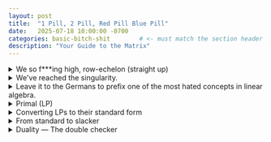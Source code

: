 ```yaml
---
layout: post
title:  "1 Pill, 2 Pill, Red Pill Blue Pill"
date:   2025-07-18 10:00:00 -0700
categories: basic-bitch-shit        # <- must match the section header
description: "Your Guide to the Matrix"
---
```

<div class="flashcard">
  <details>
    <summary>We so f***ing high, row-echelon (straight up)</summary>
    <div class="back">

      <details class="dropdown-block">
        <summary>Setup</summary>
        <div class="content">
          <ul>
            <li><b>Linear system</b> \(A\mathbf{x} = \mathbf{b}\)
              with \(A \in \mathbb{R}^{m \times n}\), \(\mathbf{x} \in \mathbb{R}^{n}\), \(\mathbf{b} \in \mathbb{R}^{m}\) (all column vectors).</li>
            <li><b>Augmented matrix</b></li>
          </ul>
          \[
          \begin{pmatrix}
          a_{11} & a_{12} & \dots & a_{1n} & \big| & b_{1}\\
          a_{21} & a_{22} & \dots & a_{2n} & \big| & b_{2}\\
          \vdots & \vdots & \ddots & \vdots & \big| & \vdots\\
          a_{m1} & a_{m2} & \dots & a_{mn} & \big| & b_{m}
          \end{pmatrix}
          \]
          <ul>
            <li><b>Triangular form</b>: all entries below the main diagonal are \(0\).</li>
          </ul>
        </div>
      </details>

      <details class="dropdown-block">
        <summary>Elementary row operations</summary>
        <div class="content">
          <ol>
            <li>Row swap \(R_i \leftrightarrow R_j\)</li>
            <li>Row scaling \(c\,R_i \;\to\; R_i\) (\(c \neq 0\))</li>
            <li>Row replacement \(c\,R_i + R_j \;\to\; R_j\)</li>
          </ol>
        </div>
      </details>

      <details class="dropdown-block">
        <summary>Gaussian-elimination (diagonal) procedure</summary>
        <div class="content">
          <ol>
            <li>Form the augmented matrix \([\!A\,|\,\mathbf{b}\!]\).</li>
            <li>Use elementary operations to create zeros below the diagonal.</li>
            <li>Read off equations and back-solve.</li>
          </ol>
          <div class="define"><small>pull out the zip?</small>
            <div class="tooltip">
              <div style="max-width: 380px">
                <p><b>Goal:</b> Solve the system by elementary row operations.</p>

                <p><b>System</b></p>
                \[
                \begin{cases}
                x + y = 3 \\
                2x + 3y = 8
                \end{cases}
                \]

                <p><b>Augmented matrix</b></p>
                \[
                \left[
                \begin{array}{cc|c}
                1 & 1 & 3 \\
                2 & 3 & 8
                \end{array}
                \right]
                \]

                <ol style="margin-left:1.1rem">
                  <li><b>Make zeros below the first pivot.</b><br>
                    Row replacement \(R_2 \leftarrow R_2 - 2R_1\).
                    \[
                    \left[
                    \begin{array}{cc|c}
                    1 & 1 & 3 \\
                    0 & 1 & 2
                    \end{array}
                    \right]
                    \]
                  </li>

                  <li><b>Back-solve (upper-triangular reached).</b><br>
                    From row 2: \(y = 2\).<br>
                    From row 1: \(x + y = 3 \Rightarrow x = 1\).
                  </li>

                  <li><i>(Optional RREF cleanup.)</i><br>
                    Row replacement \(R_1 \leftarrow R_1 - R_2\).
                    \[
                    \left[
                    \begin{array}{cc|c}
                    1 & 0 & 1 \\
                    0 & 1 & 2
                    \end{array}
                    \right]
                    \]
                  </li>
                </ol>

                <p><b>Solution</b></p>
                \[
                (x,\,y) = (1,\,2).
                \]
              </div>
            </div>
          </div>
        </div>
      </details>

      <details class="dropdown-block">
        <summary>Solution counts (non-homogeneous)</summary>
        <div class="content">
          <ul>
            <li><b>No solution</b>: contradictory row \(0 = c\).</li>
            <li><b>Unique solution</b>: every variable determined.</li>
            <li><b>Infinitely many solutions</b>: at least one free variable, e.g.</li>
          </ul>
          \[
          (x_1, x_2, x_3) = (-t - 4,\; t - 1,\; t), \qquad t \in \mathbb{R}.
          \]
        </div>
      </details>

      <details class="dropdown-block">
        <summary>Homogeneous case \(A\mathbf{x} = \mathbf{0}\)</summary>
        <div class="content">
          <ul>
            <li>Always has the <b>trivial solution</b> \(\mathbf{x} = 0\).</li>
            <li>Otherwise the same "unique vs. infinite" dichotomy applies.</li>
          </ul>
        </div>
      </details>

      <details class="dropdown-block">
        <summary>Rectangular systems</summary>
        <div class="content">
          <ul>
            <li><b>Underdetermined</b> (\(m < n\)) — free variables ⇒ infinite parametric family.</li>
            <li><b>Overdetermined</b> (\(m > n\)) — may be inconsistent (contradictory row); if consistent, solve as usual.</li>
          </ul>
        </div>
      </details>

    </div>
  </details>
</div>

<div class="flashcard">
  <details>
    <summary>We've reached the singularity.</summary>
    <div class="back">

      <details class="dropdown-block">
        <summary>Matrix & size notation</summary>
        <div class="content">
          <p>
            A matrix \(A\) with entries \(a_{ij}\) and size \(n\times m\) is written
          </p>
          \[
          A=\big(a_{ij}\big)_{n\times m}
          =
          \begin{pmatrix}
          a_{11}&a_{12}&\cdots&a_{1m}\\
          a_{21}&a_{22}&\cdots&a_{2m}\\
          \vdots&\vdots&\ddots&\vdots\\
          a_{n1}&a_{n2}&\cdots&a_{nm}
          \end{pmatrix}.
          \]
          <p>The size may be subscripted when needed. </p>
          <p><i>Vectors:</i> column \(n\times 1\) and row \(1\times m\) matrices are often called vectors:
          \(\;x=\big(x_1,\dots,x_n\big)^T,\; y=(y_1,\dots,y_m)\).</p>
        </div>
      </details>

      <details class="dropdown-block">
        <summary>Special matrices</summary>
        <div class="content">
          <ul>
            <li><b>Square:</b> \(n\times n\); “main diagonal” runs upper-left \(\to\) lower-right.</li>
            <li><b>Zero matrix:</b> \(0_{n\times m}\) (all entries \(0\)).</li>
            <li><b>Identity:</b> \(I_n\) (diagonal \(1\)’s, elsewhere \(0\)); behaves like “1” in matrix arithmetic.</li>
          </ul>
          \[
          0_{n\times m}=\begin{pmatrix}0&\cdots&0\\ \vdots&\ddots&\vdots\\ 0&\cdots&0\end{pmatrix},\qquad
          I_n=\begin{pmatrix}1&0&\cdots&0\\0&1&\cdots&0\\ \vdots&\vdots&\ddots&\vdots\\0&0&\cdots&1\end{pmatrix}.
          \]
        </div>
      </details>

      <details class="dropdown-block">
        <summary>Arithmetic on matrices</summary>
        <div class="content">
          <ul>
            <li><b>Add/Subtract (same size only):</b> \((a_{ij})\pm(b_{ij})=(a_{ij}\pm b_{ij})\).</li>
            <li><b>Scalar multiply:</b> \(\alpha(a_{ij})=(\alpha\,a_{ij})\).</li>
          </ul>
        </div>
      </details>

      <details class="dropdown-block">
        <summary>Matrix multiplication</summary>
        <div class="content">
          <p>
            If \(A_{n\times p}\) and \(B_{p\times m}\), then the product \(C=AB\) is \(n\times m\) with
            \[
            c_{ij}=\sum_{k=1}^{p} a_{ik}\,b_{kj}.
            \]
            <b>Compatibility:</b> columns of \(A\) must equal rows of \(B\). <b>Non-commutativity:</b> even when both are defined, \(AB\) need not equal \(BA\).
          </p>
        </div>
      </details>

      <details class="dropdown-block">
        <summary>Determinant</summary>
        <div class="content">
          <p>
            The determinant maps a square matrix to a number: \(\det(A)=|A|\).
            For \(2\times2\) and \(3\times3\),
          </p>
          \[
          \left|\begin{array}{cc} a&c\\ b&d\end{array}\right|=ad-cb,\qquad
          \left|\begin{array}{ccc}
          a_{11}&a_{12}&a_{13}\\
          a_{21}&a_{22}&a_{23}\\
          a_{31}&a_{32}&a_{33}
          \end{array}\right|=
          a_{11}\left|\begin{array}{cc}a_{22}&a_{23}\\ a_{32}&a_{33}\end{array}\right|
          -a_{12}\left|\begin{array}{cc}a_{21}&a_{23}\\ a_{31}&a_{33}\end{array}\right|
          +a_{13}\left|\begin{array}{cc}a_{21}&a_{22}\\ a_{31}&a_{32}\end{array}\right|.
          \]
        </div>
      </details>

      <details class="dropdown-block">
        <summary>Inverse matrix</summary>
        <div class="content">
          <p>
            For square \(A\), an inverse \(A^{-1}\) satisfies \(AA^{-1}=A^{-1}A=I_n\).
            To compute: augment with identity and row-reduce
            \[
            \big(A\;\big|\;I_n\big)\;\longrightarrow\;\big(I_n\;\big|\;A^{-1}\big),
            \]
            if possible; failure means the inverse does not exist.
          </p>
          <p><b>Fact.</b> If \(A\) is <i>nonsingular</i>, then \(A^{-1}\) exists; if \(A\) is <i>singular</i>, \(A^{-1}\) does not exist.</p>
        </div>
      </details>

      <details class="dropdown-block">
        <summary>Systems in matrix form</summary>
        <div class="content">
          <p>
            A system can be written \(A\vec x=\vec b\) with augmented matrix \((A\;\vec b)\).
            Three possibilities: no solution, exactly one, or infinitely many.
            For square \(A\):
          </p>
          <ul>
            <li>If \(A\) is nonsingular ⇒ exactly one solution.</li>
            <li>If \(A\) is singular ⇒ either none or infinitely many.</li>
          </ul>
        </div>
      </details>

      <details class="dropdown-block">
        <summary>Homogeneous systems</summary>
        <div class="content">
          <p>
            \(A\vec x=\vec 0\) always has the trivial solution \(\vec x=\vec 0\).
            If \(A\) is nonsingular ⇒ only the trivial solution; if \(A\) is singular ⇒ infinitely many nonzero solutions.
          </p>
        </div>
      </details>

      <details class="dropdown-block">
        <summary>Linear independence / dependence</summary>
        <div class="content">
          <p>
            Vectors \(\{\vec x_1,\dots,\vec x_n\}\) are <b>linearly dependent</b> if
            \[
            c_1\vec x_1+\cdots+c_n\vec x_n=\vec 0
            \]
            for some constants not all zero; otherwise they are <b>linearly independent</b>.
          </p>
          <p>
            If each vector has \(n\) components, form
            \[
            X=\big(\vec x_1\ \vec x_2\ \cdots\ \vec x_n\big).
            \]
            Then: \(X\) nonsingular (\(\det X\ne 0\)) ⇒ independent; \(X\) singular (\(\det X=0\)) ⇒ dependent, and the constants come from solving \(X\vec c=\vec 0\).
          </p>
        </div>
      </details>

      <details class="dropdown-block">
        <summary>Non-examples & cautions</summary>
        <div class="content">
          <ul>
            <li>\(A+B\) undefined if sizes differ.</li>
            <li>Even when both defined, \(AB\ne BA\) in general.</li>
            <li>Inverse need not exist (singular matrices).</li>
          </ul>
        </div>
      </details>

    </div>
  </details>
</div>

<div class="flashcard">
  <details>
    <summary>Leave it to the Germans to prefix one of the most hated concepts in linear algebra.</summary>
    <div class="back">
      <small>Yeah, <span class="define">'eigen'<span class="tooltip">Oh, apparently it was Hilbert. Translates to 'own' or 'self'. Idk I'd go with the prefix 'scheisse-' (I'll let you look that one up.)</span></span> is German.</small>
      <details class="dropdown-block">
        <summary>Definition & core rewrite</summary>
        <div class="content">
          <p>
            For a square matrix \(A\), a scalar \(\lambda\) and nonzero vector \(\vec\eta\) with
            \[
            A\vec\eta=\lambda\vec\eta
            \]
            make \(\lambda\) an <b>eigenvalue</b> and \(\vec\eta\) an <b>eigenvector</b> of \(A\).
            Equivalently,
            \[
            (A-\lambda I)\vec\eta=\vec 0 .
            \]
            To get nontrivial \(\vec\eta\) we need \(A-\lambda I\) singular, i.e.
            \[
            \det(A-\lambda I)=0 .
            \]
          </p>
        </div>
      </details>

      <details class="dropdown-block">
        <summary>Characteristic polynomial & multiplicity</summary>
        <div class="content">
          <ul>
            <li>\(\det(A-\lambda I)=0\) is an \(n^{\text{th}}\)-degree polynomial in \(\lambda\) (the <b>characteristic polynomial</b>).</li>
            <li>Counting multiplicity, an \(n\times n\) matrix has \(n\) eigenvalues.</li>
            <li><b>Simple</b> eigenvalue: occurs once in the list; corresponding eigenvectors are linearly independent across distinct simple eigenvalues.</li>
            <li>Eigenvalue of multiplicity \(k>1\): has between \(1\) and \(k\) linearly independent eigenvectors.</li>
          </ul>
        </div>
      </details>

      <details class="dropdown-block">
        <summary>Complex pairs (real matrices)</summary>
        <div class="content">
          <p>
            If \(A\) is real and \(\lambda=a+bi\) is an eigenvalue with eigenvector \(\vec\eta\),
            then \(\overline{\lambda}=a-bi\) is also an eigenvalue with eigenvector \(\overline{\vec\eta}\)
            (complex conjugates occur in pairs).
          </p>
        </div>
      </details>

      <details class="dropdown-block">
        <summary>Computation procedure (consolidated)</summary>
        <div class="content">
          <ol>
            <li>Form the characteristic equation \(\det(A-\lambda I)=0\) and solve for eigenvalues.</li>
            <li>For each eigenvalue \(\lambda\), solve the homogeneous system \((A-\lambda I)\vec\eta=\vec0\) to get the eigenvectors (any nonzero vector in the null space).</li>
            <li>For repeated eigenvalues, find as many linearly independent eigenvectors as the null space allows (between 1 and the algebraic multiplicity).</li>
          </ol>
        </div>
      </details>

      <details class="dropdown-block">
        <summary>Example: Finding eigenvalues/eigenvectors of \(A=\begin{pmatrix}0&1&1\\[2pt]1&0&1\\[2pt]1&1&0\end{pmatrix}\)</summary>
        <div class="content">
          <p><b>Step 1 — Eigenvalues.</b></p>
          \[
          \det(A-\lambda I)
          =\left|\begin{array}{ccc}
          -\lambda&1&1\\
          1&-\lambda&1\\
          1&1&-\lambda
          \end{array}\right|
          =-\lambda^{3}+3\lambda+2
          =(\lambda-2)(\lambda+1)^2 .
          \]
          \[
          \Rightarrow\quad \lambda_1=2,\qquad \lambda_{2,3}=-1\ (\text{double}).
          \]

          <p><b>Step 2 — Eigenvectors for \(\lambda=2\).</b></p>
          Solve \((A-2I)\vec\eta=\vec0\):
          \[
          \left[\begin{array}{ccc|c}
          -2&1&1&0\\
          1&-2&1&0\\
          1&1&-2&0
          \end{array}\right]
          \;\xrightarrow{\text{row ops}}\;
          \left[\begin{array}{ccc|c}
          1&0&-1&0\\
          0&1&-1&0\\
          0&0&0&0
          \end{array}\right].
          \]
          From the reduced system: \(\eta_1=\eta_3,\ \eta_2=\eta_3\).
          Hence \(\vec\eta=(t,t,t)\). Choose \(t=1\):
          \[
          \boxed{\ \vec\eta^{(1)}=\begin{pmatrix}1\\[2pt]1\\[2pt]1\end{pmatrix}\ }.
          \]

          <p><b>Step 3 — Eigenvectors for \(\lambda=-1\).</b></p>
          Solve \((A+I)\vec\eta=\vec0\):
          \[
          \left[\begin{array}{ccc|c}
          1&1&1&0\\
          1&1&1&0\\
          1&1&1&0
          \end{array}\right]
          \ \Rightarrow\ \eta_1+\eta_2+\eta_3=0 .
          \]
          A convenient parametrization is
          \[
          \vec\eta=\begin{pmatrix}-\eta_2-\eta_3\\[2pt]\eta_2\\[2pt]\eta_3\end{pmatrix}.
          \]
          One possible basis for the eigenspace:
          \[
          \boxed{\ \begin{aligned}
          \vec\eta^{(2)}&=\begin{pmatrix}-1\\1\\0\end{pmatrix},\\
          \vec\eta^{(3)}&=\begin{pmatrix}-1\\0\\1\end{pmatrix}
          \end{aligned}\ }
          \quad\text{(two linearly independent eigenvectors).}
          \]

          <p><b>Summary.</b> \(\ \lambda_1=2\) with eigenspace \(\operatorname{span}\{(1,1,1)^T\}\); \(\ \lambda_{2,3}=-1\) with a two-dimensional eigenspace orthogonal to \((1,1,1)^T\) (e.g., spanned by the two vectors above).</p>
        </div>
      </details>

    </div>
  </details>
</div>

<div class="flashcard">
  <details>
    <summary>Primal (LP)</summary>
    <div class="back">
      <p><strong>Standard & Slack</strong></p>
      <ul>
        <li>Two useful representations for linear programs are introduced: <b>standard form</b> (all constraints are inequalities) and <b>slack form</b> (all constraints are equalities with nonnegativity as needed).</li>
      </ul>

      <details class="dropdown-block">
        <summary>Standard form (data, variables, and program)</summary>
        <div class="content">
          <p>Given:</p>
          <ul>
            <li>$n$ real numbers $c_1,\dots,c_n$ (objective coefficients),</li>
            <li>$m$ real numbers $b_1,\dots,b_m$ (right-hand sides),</li>
            <li>$m n$ real numbers $a_{ij}$ for $i=1,\dots,m,\; j=1,\dots,n$ (constraint matrix entries).</li>
          </ul>
          <p>We seek real decision variables $x_1,\dots,x_n$ that solve:</p>
          <p>\[
          \text{maximize}\quad \sum_{j=1}^{n} c_j x_j
          \]</p>
          <p>\[
          \text{subject to}\quad \sum_{j=1}^{n} a_{ij} x_j \;\le\; b_i \quad \text{for } i=1,2,\dots,m
          \]</p>
          <p>\[
          x_j \;\ge\; 0 \quad \text{for } j=1,2,\dots,n .
          \]</p>
          <p>The last inequalities are the <b>nonnegativity constraints</b>.</p>

          <h4>Compact matrix–vector notation</h4>
          <p>Let $A=(a_{ij})\in\mathbb{R}^{m\times n}$, $b=(b_i)\in\mathbb{R}^{m}$, $c=(c_j)\in\mathbb{R}^{n}$, and $x=(x_j)\in\mathbb{R}^{n}$. Then the same program is:</p>
          <p>\[
          \text{maximize}\quad c^{\mathsf T} x
          \]</p>
          <p>\[
          \text{subject to}\quad A x \;\le\; b
          \]</p>
          <p>\[
          x \;\ge\; 0 .
          \]</p>
          <p>Here, $c^{\mathsf T}x$ is the inner product, $Ax$ is a matrix–vector product, and $x\ge 0$ means each component of $x$ is nonnegative. A linear program in standard form is thus specified by the tuple $(A,b,c)$ with the dimensions above.</p>
        </div>
      </details>

      <details class="dropdown-block">
        <summary>Solution terminology</summary>
        <div class="content">
          <ul>
            <li><b>Feasible solution.</b> A vector $\tilde{x}$ that satisfies <i>all</i> constraints</li>
            <li><b>Infeasible solution.</b> Any vector that violates at least one constraint.</li>
            <li><b>Objective value.</b> The scalar $c^{\mathsf T}\tilde{x}$ associated with a (feasible or infeasible) $\tilde{x}$.</li>
            <li><b>Optimal solution.</b> A feasible $\tilde{x}$ whose objective value is maximal among all feasible solutions.</li>
            <li><b>Optimal objective value.</b> The maximum value $c^{\mathsf T}\tilde{x}$ attained by an optimal solution.</li>
            <li><b>Feasible / infeasible program.</b> If there exists at least one feasible solution, the program is <b>feasible</b>; otherwise <b>infeasible</b>.</li>
            <li><b>Unbounded program.</b> Feasible, but the objective can be made arbitrarily large (no finite optimal objective value).
              (NB: A program can have a <b>finite</b> optimal value even if its feasible region is <b>unbounded</b>.)</li>
          </ul>
        </div>
      </details>

      <details class="dropdown-block">
        <summary>En Ingles</summary>
        <div class="content">
          <ul>
            <li>Standard form asks: choose nonnegative decision variables $x$ to <b>maximize a linear score</b> $c^{\mathsf T}x$, while staying inside a <b>polyhedron</b> cut out by the linear inequalities $Ax\le b$.</li>
            <li>Nonnegativity $x\ge 0$ pins the search to the first orthant, which simplifies both algorithms (e.g., simplex) and theory (e.g., duality statements in later sections).</li>
          </ul>
        </div>
      </details>
    </div>
  </details>
</div>

<div class="flashcard">
  <details>
    <summary>Converting LPs to their standard form</summary>
    <div class="back">
      <details class="dropdown-block">
        <summary>When an LP is <b>not</b> in standard form</summary>
        <div class="content">
          <p>Reasons it might differ:</p>
          <ol>
            <li>Objective is a <b>minimization</b> (not maximization).</li>
            <li>Some variables <b>lack nonnegativity</b> constraints.</li>
            <li>There are <b>equality</b> constraints $=$.</li>
            <li>There are <b>$\ge$</b> (rather than $\le$) constraints.</li>
          </ol>
          <p>We want transformations that preserve <b>equivalence</b>: solutions correspond one-for-one with the <b>same</b> objective value (for max↔max), or with the <b>negated</b> value (for min→max).</p>
        </div>
      </details>

      <details class="dropdown-block">
        <summary>Step 1 — Flip the objective</summary>
        <div class="content">
          <p>Replace a minimization objective $\min c^{\mathsf T}x$ by a maximization with negated coefficients:</p>
          <p>\[
          \text{maximize}\; (-c)^{\mathsf T}x .
          \]</p>
          <p>Feasible set unchanged; every feasible $x$ keeps its magnitude but <b>objective value changes sign</b>, so the optima correspond.</p>
        </div>
      </details>

      <details class="dropdown-block">
        <summary>Step 2 — Make all variables nonnegative (split "free" variables)</summary>
        <div class="content">
          <p>If some $x_j$ has no nonnegativity constraint, replace it by a <b>difference</b> of two new nonnegative variables:</p>
          <p>\[
          x_j \;=\; x'_j \;-\; x''_j, \qquad x'_j \ge 0,\; x''_j \ge 0 .
          \]</p>
          <p>Substitute everywhere:</p>
          <ul>
            <li>Objective term $c_j x_j \to c_j x'_j - c_j x''_j$.</li>
            <li>Constraint term $a_{ij} x_j \to a_{ij} x'_j - a_{ij} x''_j$.</li>
          </ul>
          <p>Mapping of solutions is exact:</p>
          <ul>
            <li>From old to new: $x'_j=\max\{x_j,0\}$, $x''_j=\max\{-x_j,0\}$.</li>
            <li>From new to old: $x_j=x'_j-x''_j$.
              Thus objective values are identical after substitution.</li>
          </ul>
        </div>
      </details>

      <details class="dropdown-block">
        <summary>Step 3 — Convert equalities to inequalities</summary>
        <div class="content">
          <p>Each equality $f(x)=b$ becomes <b>two</b> inequalities:</p>
          <p>\[
          f(x) \le b, \qquad f(x) \ge b .
          \]</p>
          <p>This preserves exactly the feasible solutions satisfying the equality.</p>
        </div>
      </details>

      <details class="dropdown-block">
        <summary>Step 4 — Convert $\ge$ to $\le$</summary>
        <div class="content">
          <p>Multiply by $-1$ (flip both sides and the comparator):</p>
          <p>\[
          \sum_{j=1}^{n} a_{ij} x_j \ge b_i
          \quad\Longleftrightarrow\quad
          \sum_{j=1}^{n} (-a_{ij}) x_j \le -b_i .
          \]</p>
          <p>Do this for every $\ge$ constraint that remains (including those produced in Step 3).</p>
        </div>
      </details>

      <details class="dropdown-block">
        <summary>Step 5 — Throw it all together</summary>
        <div class="content">
          <p>After the above edits—and optional renaming so variables are $x_1,\dots,x_n$ again—the LP is in standard form:</p>
          <p>\[
          \text{maximize}\; c^{\mathsf T}x
          \]</p>
          <p>\[
          \text{subject to}\; A x \le b
          \]</p>
          <p>\[
          x \ge 0 .
          \]</p>
          <p>Here $A\in\mathbb{R}^{m\times n}$, $b\in\mathbb{R}^{m}$, $c\in\mathbb{R}^{n}$; all entries satisfy the transformed coefficients, and every variable is constrained to be nonnegative.</p>
        </div>
      </details>
    </div>
  </details>
</div>

<div class="flashcard">
  <details>
    <summary>From standard to slacker</summary>
    <div class="back">
      <p><strong>Goal</strong></p>
      <p>For SIMPLEX, we prefer a representation in which the <b>only</b> inequalities are the nonnegativity constraints; all other constraints are <b>equalities</b>.</p>

      <details class="dropdown-block">
        <summary>One inequality → one equality &amp; a nonnegativity constraint</summary>
        <div class="content">
          <p>Given the standard-form inequality</p>

          <p>\[
          \sum_{j=1}^{n} a_{ij}x_j \le b_i
          \]</p>

          <p>introduce a new variable \( s \) (the <b>slack</b>) and write</p>

          <p>\[
          s \;=\; b_i - \sum_{j=1}^{n} a_{ij}x_j
          \],</p>

          <p>\[
          s \;\ge\; 0
          \].</p>

          <p>The std-form inequality holds iff both constraints describing the slack version hold. When converting a whole LP, rename the slack for the \( i \)-th inequality as \( x_{n+i} \) and write</p>

          <p>\[
          x_{n+i} \;=\; b_i - \sum_{j=1}^{n} a_{ij}x_j , \qquad x_{n+i} \ge 0
          \].</p>
        </div>
      </details>

      <hr>

      <details class="dropdown-block">
        <summary>The general slacker</summary>
        <div class="content">
          <p>Let an LP be in slack form with:</p>
          <ul>
            <li>\( N \) = indices of <b>nonbasic</b> variables, \( |N|=n \).</li>
            <li>\( B \) = indices of <b>basic</b> variables, \( |B|=m \).</li>
            <li>\( N\cup B=\{1,2,\dots,n+m\} \) and \( N\cap B=\varnothing \).</li>
            <li>Coefficients \( A=(a_{ij})_{i\in B,\,j\in N} \), right-hand sides \( b=(b_i)_{i\in B} \), reduced costs \( c=(c_j)_{j\in N} \), and optional constant \( \nu \) in the objective.</li>
          </ul>

          <p>All variables are constrained to be nonnegative. The slack form is</p>

          <p>\[
          z = \nu + \sum_{j\in N} c_j\,x_j
          \]</p>

          <p>\[
          x_i = b_i - \sum_{j\in N} a_{ij}\,x_j \quad \text{for } i\in B
          \]</p>

          <h4>Sign convention</h4>
          <p>Because the sum \( \sum_{j\in N} a_{ij}x_j \) is subtracted on the right of the slack system, the stored \( a_{ij} \) are the <b>negatives</b> of the coefficients as they visually appear in those equations.</p>
        </div>
      </details>

      <details class="dropdown-block">
        <summary>What this buys us (why would we want slackers?)</summary>
        <div class="content">
          <ul>
            <li><b>Basic feasible solution (BFS).</b> Set all nonbasics to zero: \( x_j=0 \) for \( j\in N \). Then basics read off as \( x_i=b_i \) for \( i\in B \). This BFS is feasible iff \( b_i\ge 0 \) for all \( i\in B \). Degeneracy occurs if some \( b_i=0 \).</li>
            <li>SIMPLEX moves between slack forms by <b>pivoting</b> (swapping one \( j\in N \) into the basis and one \( i\in B \) out), preserving the structure.</li>
            <li>The constant term \( \nu \) makes it trivial to read the current <b>objective value</b> at a BFS: set \( x_j=0 \) for \( j\in N \) in the objective, giving \( z=\nu \).</li>
            <li><b>Optimality test (reduced costs).</b> If \( c_j\le 0 \) for <b>all</b> \( j\in N \), no entering variable can improve \( z \); the current BFS is <b>optimal</b> for the maximization LP.</li>
            <li><b>Link back to standard form.</b> Each row in the slack system corresponds to an original \( \le \) constraint after introducing a <b>slack variable</b>: \( x_{n+i}=b_i-\sum_{j\in N} a_{ij}x_j \). The partition \( (B,N) \) simply records which variables are currently “solved for” (left side) versus “free to move” (right side).
              <ul>
                <li>Partitioning into \( (B,N) \) cleanly separates <b>state</b> (the equalities for basics) from <b>controls</b> (the nonbasics), which is exactly what the tableau manipulates.</li>
              </ul>
            </li>
            <li><b>State tuple.</b> A slack form is completely specified by the tuple \( (N,B,A,b,c,\nu) \). Simplex updates this tuple while preserving nonnegativity of all variables and the equality structure.</li>
          </ul>
        </div>
      </details>

      <details class="dropdown-block">
        <summary>En Ingles</summary>
        <div class="content">
          <ul>
            <li>Slack variables measure the <b>gap</b> between the left and right sides of \( \le \) constraints.</li>
            <li>By introducing one slack per constraint, the feasible region is described by <b>equalities plus nonnegativity</b>, a format on which SIMPLEX operates by systematic swaps of basic/nonbasic roles while tracking the objective via \( \nu \) and the reduced costs \( c_j \).</li>
          </ul>
        </div>
      </details>
    </div>
  </details>
</div>
<div class="flashcard">
  <details>
    <summary>Duality — The double checker</summary>
    <div class="back">
      <p><strong>Purpose</strong></p>
      <p>Duality is used to <b>certify optimality</b> of linear programs. For a maximization LP (the <b>primal</b>) we construct a related <b>dual</b> minimization LP whose <b>optimal value equals</b> the primal’s optimal value. This lets us prove a candidate primal solution is optimal by exhibiting a matching-value dual solution.</p>

      <details class="dropdown-block">
        <summary>From the standard form primal to the dual</summary>
        <div class="content">

\[
\text{minimize}\quad \sum_{i=1}^{m} b_i\, y_i
\]

\[
\text{subject to}\quad \sum_{i=1}^{m} a_{ij}\, y_i \ge c_j \quad \text{for } j=1,\dots,n
\]

\[
y_i \ge 0 \quad \text{for } i=1,\dots,m
\]

          <p><b>Mapping rules:</b></p>
          <ol>
            <li>maximize ↦ minimize</li>
            <li>RHS coefficients \( b \) become the dual objective</li>
            <li>each primal constraint \( i \) gets a dual variable \( y_i \)</li>
            <li>each primal variable \( x_j \) induces a dual constraint \( j \)</li>
            <li>every “\( \le \)” becomes “\( \ge \)”</li>
            <li>nonnegativity flips consistently.</li>
          </ol>
        </div>
      </details>

      <details class="dropdown-block">
        <summary>Weak Duality Lemma</summary>
        <div class="content">
          <p>If \( \tilde{x} \) is <b>feasible</b> for the primal and \( \tilde{y} \) is <b>feasible</b> for the dual, then</p>

\[
\sum_{j=1}^{n} c_j \tilde{x}_j \;\le\; \sum_{i=1}^{m} b_i \tilde{y}_i
\]

          <p><b>Proof:</b></p>

\[
\sum_{j=1}^{n} c_j \tilde{x}_j
\;\le\;
\sum_{j=1}^{n} \Big( \sum_{i=1}^{m} a_{ij}\tilde{y}_i \Big)\tilde{x}_j
=
\sum_{i=1}^{m} \Big( \sum_{j=1}^{n} a_{ij}\tilde{x}_j \Big)\tilde{y}_i
\;\le\;
\sum_{i=1}^{m} b_i \tilde{y}_i
\]

          <ul>
            <li>The first inequality uses the dual constraints</li>
            <li>the last uses primal constraints.</li>
          </ul>

          <p><strong>Weak Duality Corollary</strong></p>
          <p>If feasible \( \tilde{x},\tilde{y} \) satisfy</p>

\[
\sum_{j=1}^{n} c_j \tilde{x}_j \;=\; \sum_{i=1}^{m} b_i \tilde{y}_i
\]

          <p>then \( \tilde{x} \) and \( \tilde{y} \) are <b>optimal</b> for their respective programs (neither can be improved by weak duality).</p>
        </div>
      </details>

      <details class="dropdown-block">
        <summary>Extracting an optimal dual from the primal’s final slack form</summary>
        <div class="content">
          <p>Running SIMPLEX on the primal yields a final <b>slack form</b> with basis \( B \), nonbasis \( N \),</p>

\[
z \;=\; v' \;+\; \sum_{j\in N} c'_j\, x_j
\]

\[
x_i \;=\; b'_i \;-\; \sum_{j\in N} a'_{ij}\, x_j \quad \text{for } i\in B
\]

          <p>From this we read an optimal <b>dual</b> solution by setting the below:</p>

\[
\bar{y}_i \;=\;
\begin{cases}
-\,c'_{n+i}, & \text{if } (n+i)\in N,\\
0, & \text{otherwise}.
\end{cases}
\]

          <p>Producing a matching-value dual via the final slack form simultaneously proves primal optimality.</p>
        </div>
      </details>

      <details class="dropdown-block">
        <summary>En Ingles</summary>
        <div class="content">
          <ul>
            <li>Dual variables \( y_i \) act like <b>shadow prices</b> on the primal constraints; any feasible \( y \) sets an upper bound on the primal’s value.</li>
            <li>SIMPLEX’s final tableau contains exactly the information needed to <b>construct</b> such prices achieving the same value as the primal optimum, closing the gap.</li>
          </ul>
        </div>
      </details>
    </div>
  </details>
</div>
